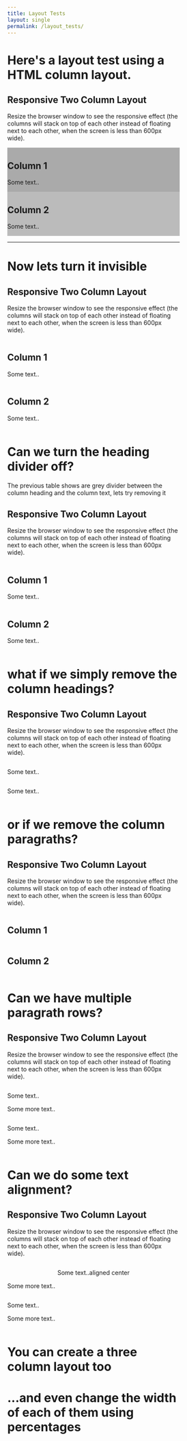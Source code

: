 ```yaml
---
title: Layout Tests
layout: single
permalink: /layout_tests/
---
```



# Here's a layout test using a HTML column layout. 

<html>
<head>
<meta name="viewport" content="width=device-width, initial-scale=1">
<style>
* {
  box-sizing: border-box;
}

/* Create two equal columns that floats next to each other */
.column {
  float: left;
  width: 50%;
  padding: 10px;
  height: 300px; /* Should be removed. Only for demonstration */
}

/* Clear floats after the columns */
.row:after {
  content: "";
  display: table;
  clear: both;
}

/* Responsive layout - makes the two columns stack on top of each other instead of next to each other */
@media screen and (max-width: 600px) {
  .column {
    width: 100%;
  }
}
</style>
</head>
<body>

<h2>Responsive Two Column Layout</h2>
<p>Resize the browser window to see the responsive effect (the columns will stack on top of each other instead of floating next to each other, when the screen is less than 600px wide).</p>

<div class="row">
  <div class="column" style="background-color:#aaa;">
    <h2>Column 1</h2>
    <p>Some text..</p>
  </div>
  <div class="column" style="background-color:#bbb;">
    <h2>Column 2</h2>
    <p>Some text..</p>
  </div>
</div>

</body>
</html>

***

# Now lets turn it invisible 
<html>
<head>
<meta name="viewport" content="width=device-width, initial-scale=1">
<style>
* {
  box-sizing: border-box;
}

/* Create two equal columns that floats next to each other */
.column {
  float: left;
  width: 50%;
  padding: 10px;
  height: 300px; /* Should be removed. Only for demonstration */
}

/* Clear floats after the columns */
.row:after {
  content: "";
  display: table;
  clear: both;
}

/* Responsive layout - makes the two columns stack on top of each other instead of next to each other */
@media screen and (max-width: 600px) {
  .column {
    width: 100%;
  }
}
</style>
</head>
<body>

<h2>Responsive Two Column Layout</h2>
<p>Resize the browser window to see the responsive effect (the columns will stack on top of each other instead of floating next to each other, when the screen is less than 600px wide).</p>

<div class="row">
  <div class="column">
    <h2>Column 1</h2>
    <p>Some text..</p>
  </div>
  <div class="column">
    <h2>Column 2</h2>
    <p>Some text..</p>
  </div>
</div>

</body>
</html>


# Can we turn the heading divider off?
The previous table shows are grey divider between the column heading and the column text, lets try removing it
<html>
<head>
<meta name="viewport" content="width=device-width, initial-scale=1">
<style>
* {
  box-sizing: border-box;
  border: 0px solid red;
}

/* Create two equal columns that floats next to each other */
.column {
  float: left;
  width: 50%;
  padding: 10px;
  height: 300px; /* Should be removed. Only for demonstration */
}

/* Clear floats after the columns */
.row:after {
  content: "";
  display: table;
  clear: both;
}

/* Responsive layout - makes the two columns stack on top of each other instead of next to each other */
@media screen and (max-width: 600px) {
  .column {
    width: 100%;
  }
}
</style>
</head>
<body>

<h2>Responsive Two Column Layout</h2>
<p>Resize the browser window to see the responsive effect (the columns will stack on top of each other instead of floating next to each other, when the screen is less than 600px wide).</p>

<div class="row">
  <div class="column">
    <h2>Column 1</h2>
    <p>Some text..</p>
  </div>
  <div class="column">
    <h2>Column 2</h2>
    <p>Some text..</p>
  </div>
</div>

</body>
</html>


# what if we simply remove the column headings?
<html>
<head>
<meta name="viewport" content="width=device-width, initial-scale=1">
<style>
* {
  box-sizing: border-box;
}

/* Create two equal columns that floats next to each other */
.column {
  float: left;
  width: 50%;
  padding: 10px;
  height: 300px; /* Should be removed. Only for demonstration */
}

/* Clear floats after the columns */
.row:after {
  content: "";
  display: table;
  clear: both;
}

/* Responsive layout - makes the two columns stack on top of each other instead of next to each other */
@media screen and (max-width: 600px) {
  .column {
    width: 100%;
  }
}
</style>
</head>
<body>

<h2>Responsive Two Column Layout</h2>
<p>Resize the browser window to see the responsive effect (the columns will stack on top of each other instead of floating next to each other, when the screen is less than 600px wide).</p>

<div class="row">
  <div class="column">
    <p>Some text..</p>
  </div>
  <div class="column">
    <p>Some text..</p>
  </div>
</div>

</body>
</html>

# or if we remove the column paragraths?
<html>
<head>
<meta name="viewport" content="width=device-width, initial-scale=1">
<style>
* {
  box-sizing: border-box;
}

/* Create two equal columns that floats next to each other */
.column {
  float: left;
  width: 50%;
  padding: 10px;
  height: 300px; /* Should be removed. Only for demonstration */
}

/* Clear floats after the columns */
.row:after {
  content: "";
  display: table;
  clear: both;
}

/* Responsive layout - makes the two columns stack on top of each other instead of next to each other */
@media screen and (max-width: 600px) {
  .column {
    width: 100%;
  }
}
</style>
</head>
<body>

<h2>Responsive Two Column Layout</h2>
<p>Resize the browser window to see the responsive effect (the columns will stack on top of each other instead of floating next to each other, when the screen is less than 600px wide).</p>

<div class="row">
  <div class="column">
    <h2>Column 1</h2>
  </div>
  <div class="column">
    <h2>Column 2</h2>
  </div>
</div>

</body>
</html>


# Can we have multiple paragrath rows?
<html>
<head>
<meta name="viewport" content="width=device-width, initial-scale=1">
<style>
* {
  box-sizing: border-box;
}

/* Create two equal columns that floats next to each other */
.column {
  float: left;
  width: 50%;
  padding: 10px;
  height: 300px; /* Should be removed. Only for demonstration */
}

/* Clear floats after the columns */
.row:after {
  content: "";
  display: table;
  clear: both;
}

/* Responsive layout - makes the two columns stack on top of each other instead of next to each other */
@media screen and (max-width: 600px) {
  .column {
    width: 100%;
  }
}
</style>
</head>
<body>

<h2>Responsive Two Column Layout</h2>
<p>Resize the browser window to see the responsive effect (the columns will stack on top of each other instead of floating next to each other, when the screen is less than 600px wide).</p>

<div class="row">
  <div class="column">
    <p>Some text..</p>
    <p>Some more text..</p>
  </div>
  <div class="column">
    <p>Some text..</p>
    <p>Some more text..</p>
  </div>
</div>

</body>
</html>

# Can we do some text alignment?
<html>
<head>
<meta name="viewport" content="width=device-width, initial-scale=1">
<style>
* {
  box-sizing: border-box;
}

/* Create two equal columns that floats next to each other */
.column {
  float: left;
  width: 50%;
  padding: 10px;
  height: 300px; /* Should be removed. Only for demonstration */
}

/* Clear floats after the columns */
.row:after {
  content: "";
  display: table;
  clear: both;
}

/* Responsive layout - makes the two columns stack on top of each other instead of next to each other */
@media screen and (max-width: 600px) {
  .column {
    width: 100%;
  }
}
</style>
</head>
<body>

<h2>Responsive Two Column Layout</h2>
<p>Resize the browser window to see the responsive effect (the columns will stack on top of each other instead of floating next to each other, when the screen is less than 600px wide).</p>

<div class="row">
  <div {
    class="column">
    <p style="text-align:center;">Some text..aligned center</p>
    <p>Some more text..</p>
  </div>
  <div class="column">
    <p>Some text..</p>
    <p>Some more text..</p>
  </div>
</div>

</body>
</html>


# You can create a three column layout too




# ...and even change the width of each of them using percentages



